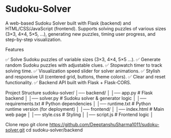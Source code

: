 # Sudoku-Solver
A web-based Sudoku Solver built with Flask (backend) and HTML/CSS/JavaScript (frontend).
Supports solving puzzles of various sizes (3×3, 4×4, 5×5, …), generating new puzzles, timing user progress, and step-by-step visualization.

Features

✅ Solve Sudoku puzzles of variable sizes (3×3, 4×4, 5×5 …).
✅ Generate random Sudoku puzzles with adjustable clues.
✅ Stopwatch timer to track solving time.
✅ Visualization speed slider for solver animations.
✅ Stylish and responsive UI (centered grid, buttons, theme colors).
✅ Clear and reset functionality.
✅ Backend API built with Flask + Flask-CORS.

Project Structure
sudoku-solver/
│── backend/
│   │── app.py              # Flask backend
│   │── solver.py           # Sudoku solver & generator logic
│   │── requirements.txt    # Python dependencies
│   │── runtime.txt         # Python runtime version (for deployment)
│
│── frontend/
│   │── index.html          # Main web page
│   │── style.css           # Styling
│   │── script.js           # Frontend logic
│

Clone repo
git clone https://github.com/DeeptanshuSharma1011/sudoku-solver.git
cd sudoku-solver/backend


